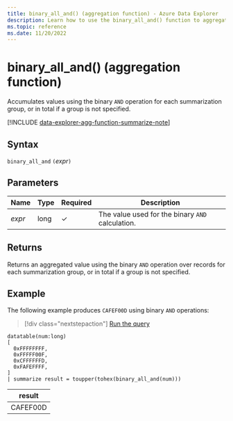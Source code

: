 ```yaml
---
title: binary_all_and() (aggregation function) - Azure Data Explorer
description: Learn how to use the binary_all_and() function to aggregate values using the binary AND operation.
ms.topic: reference
ms.date: 11/20/2022
---
```

# binary_all_and() (aggregation function)

Accumulates values using the binary `AND` operation for each summarization group, or in total if a group is not specified.

[!INCLUDE [data-explorer-agg-function-summarize-note](../../includes/data-explorer-agg-function-summarize-note.md)]

## Syntax

`binary_all_and` `(`*expr*`)`

## Parameters

| Name | Type | Required | Description |
|--|--|--|--|
| *expr* | long | &check; | The value used for the binary `AND`  calculation. |

## Returns

Returns an aggregated value using the binary `AND` operation over records for each summarization group, or in total if a group is not specified.

## Example

The following example produces `CAFEF00D` using binary `AND` operations:

> [!div class="nextstepaction"]
> <a href="https://dataexplorer.azure.com/clusters/help/databases/Samples?query=H4sIAAAAAAAAA0tJLAHCpJxUjbzSXKuc/Lx0Ta5oLgUFgwo3KNBRQHANDNx0wDxniJwLhOfm6OYKVsoVy1WjUFyam5tYlFmVqlCUWlyaU6Jgq1CSX1pQkFqkUZKfkVqhkZSZl1hUGZ+YkxOfmJcCslhTUxMAwZHTS4kAAAA=" target="_blank">Run the query</a>

```kusto
datatable(num:long)
[
  0xFFFFFFFF, 
  0xFFFFF00F,
  0xCFFFFFFD,
  0xFAFEFFFF,
]
| summarize result = toupper(tohex(binary_all_and(num)))
```

|result|
|---|
|CAFEF00D|
